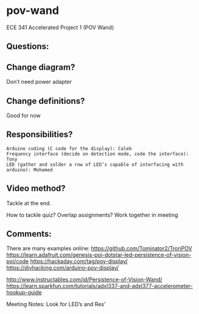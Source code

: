 # pov-wand
ECE 341 Accelerated Project 1 (POV Wand)

## Questions:

## Change diagram?
Don’t need power adapter


## Change definitions?
Good for now


## Responsibilities?
    Arduino coding (C code for the display): Caleb
    Frequency interface (decide on detection mode, code the interface): Tony
    LED (gather and solder a row of LED’s capable of interfacing with arduino): Mohamed

## Video method?
Tackle at the end.

How to tackle quiz? Overlap assignments? 
Work together in meeting


## Comments:
There are many examples online:
https://github.com/Tominator2/TronPOV
https://learn.adafruit.com/genesis-poi-dotstar-led-persistence-of-vision-poi/code
https://hackaday.com/tag/pov-display/
https://diyhacking.com/arduino-pov-display/

http://www.instructables.com/id/Persistence-of-Vision-Wand/
https://learn.sparkfun.com/tutorials/adxl337-and-adxl377-accelerometer-hookup-guide


Meeting Notes:
Look for LED’s and Res’


